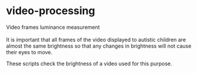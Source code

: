 # video-processing
 Video frames luminance measurement
 </br></br>
 It is important that all frames of the video displayed to autistic children are almost the same brightness so that any changes in brightness will not cause their eyes to move.
 </br>

These scripts check the brightness of a video used for this purpose.
